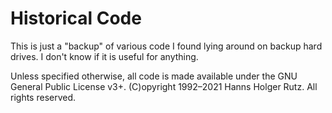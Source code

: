 # Historical Code

This is just a "backup" of various code I found lying around on backup hard drives.
I don't know if it is useful for anything.

Unless specified otherwise, all code is made available under the GNU General Public License v3+. (C)opyright 1992–2021 Hanns Holger Rutz. All rights reserved.
